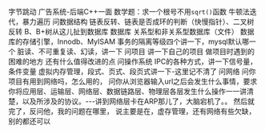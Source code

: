 字节跳动
广告系统-后端C++一面
数学题：求一个根号不用`sqrt()`函数
牛顿法迭代，暴力遍历
问数据结构
链表反转、链表是否成环的判断（快慢指针）、二叉树反转
B、B+树从这儿扯到数据库
数据库
关系型和非关系型数据库（文件）
数据库的存储引擎，Innodb、MyISAM
事务的隔离等级四个讲一下，mysql默认哪一个
脏读、不可重复读、幻读，讲一下
问项目
讲一下自己的项目
做项目时遇到的困难的地方
还有什么值得改进的点
问操作系统
IPC的各种方式，讲一下信号量，条件变量
虚拟内存管理，段式、页式、段页式讲一下-这里记不清了
问网络
问你项目有用到网络吗，怎么用的，
问你从浏览器输入url之后会发生什么事情，要求你将应用层、运输层、网络层、数据链路层、物理层各层发生什么操作一一讲清楚，以及所涉及的协议。---讲到网络层卡在ARP那儿了，大脑宕机了。。
然后就完了，反问他，我的问题在哪里，
说主要是在，虚存管理，还有网络有些欠缺，别的都还可以